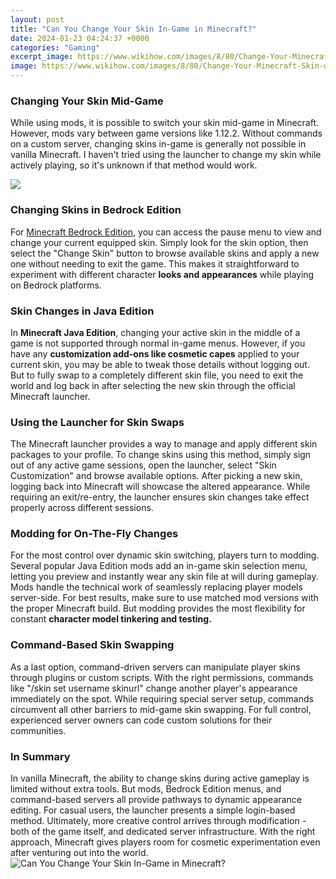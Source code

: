 ```yaml
---
layout: post
title: "Can You Change Your Skin In-Game in Minecraft?"
date: 2024-01-23 04:24:37 +0000
categories: "Gaming"
excerpt_image: https://www.wikihow.com/images/8/80/Change-Your-Minecraft-Skin-with-MC-SkinEdit-Step-11-Version-3.jpg
image: https://www.wikihow.com/images/8/80/Change-Your-Minecraft-Skin-with-MC-SkinEdit-Step-11-Version-3.jpg
---
```


### Changing Your Skin Mid-Game
While using mods, it is possible to switch your skin mid-game in Minecraft. However, mods vary between game versions like 1.12.2. Without commands on a custom server, changing skins in-game is generally not possible in vanilla Minecraft. I haven't tried using the launcher to change my skin while actively playing, so it's unknown if that method would work.

![](https://i.ytimg.com/vi/rx2pJ0gexhI/maxresdefault.jpg)
### Changing Skins in Bedrock Edition 
For [Minecraft Bedrock Edition](https://store.fi.io.vn/womens-cute-doberman-dog-face-pup-pet-puppy-lover-best-dad-mom-ever-v-neck-t-shirt/women&), you can access the pause menu to view and change your current equipped skin. Simply look for the skin option, then select the "Change Skin" button to browse available skins and apply a new one without needing to exit the game. This makes it straightforward to experiment with different character **looks and appearances** while playing on Bedrock platforms.
### Skin Changes in Java Edition
In **Minecraft Java Edition**, changing your active skin in the middle of a game is not supported through normal in-game menus. However, if you have any **customization add-ons like cosmetic capes** applied to your current skin, you may be able to tweak those details without logging out. But to fully swap to a completely different skin file, you need to exit the world and log back in after selecting the new skin through the official Minecraft launcher. 
### Using the Launcher for Skin Swaps
The Minecraft launcher provides a way to manage and apply different skin packages to your profile. To change skins using this method, simply sign out of any active game sessions, open the launcher, select "Skin Customization" and browse available options. After picking a new skin, logging back into Minecraft will showcase the altered appearance. While requiring an exit/re-entry, the launcher ensures skin changes take effect properly across different sessions.
### Modding for On-The-Fly Changes 
For the most control over dynamic skin switching, players turn to modding. Several popular Java Edition mods add an in-game skin selection menu, letting you preview and instantly wear any skin file at will during gameplay. Mods handle the technical work of seamlessly replacing player models server-side. For best results, make sure to use matched mod versions with the proper Minecraft build. But modding provides the most flexibility for constant **character model tinkering and testing.**  
### Command-Based Skin Swapping
As a last option, command-driven servers can manipulate player skins through plugins or custom scripts. With the right permissions, commands like "/skin set username skinurl" change another player's appearance immediately on the spot. While requiring special server setup, commands circumvent all other barriers to mid-game skin swapping. For full control, experienced server owners can code custom solutions for their communities.
### In Summary
In vanilla Minecraft, the ability to change skins during active gameplay is limited without extra tools. But mods, Bedrock Edition menus, and command-based servers all provide pathways to dynamic appearance editing. For casual users, the launcher presents a simple login-based method. Ultimately, more creative control arrives through modification - both of the game itself, and dedicated server infrastructure. With the right approach, Minecraft gives players room for cosmetic experimentation even after venturing out into the world.
![Can You Change Your Skin In-Game in Minecraft?](https://www.wikihow.com/images/8/80/Change-Your-Minecraft-Skin-with-MC-SkinEdit-Step-11-Version-3.jpg)